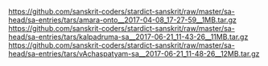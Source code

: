 https://github.com/sanskrit-coders/stardict-sanskrit/raw/master/sa-head/sa-entries/tars/amara-onto__2017-04-08_17-27-59__1MB.tar.gz
https://github.com/sanskrit-coders/stardict-sanskrit/raw/master/sa-head/sa-entries/tars/kalpadruma-sa__2017-06-21_11-43-26__11MB.tar.gz
https://github.com/sanskrit-coders/stardict-sanskrit/raw/master/sa-head/sa-entries/tars/vAchaspatyam-sa__2017-06-21_11-48-26__12MB.tar.gz
